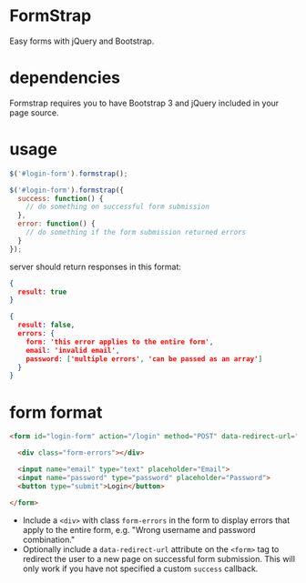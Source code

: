 FormStrap
=========

Easy forms with jQuery and Bootstrap.

dependencies
============
Formstrap requires you to have Bootstrap 3 and jQuery included in your page source.

usage
=====

```javascript
$('#login-form').formstrap();

$('#login-form').formstrap({
  success: function() {
    // do something on successful form submission
  },
  error: function() {
    // do something if the form submission returned errors
  }
});
```

server should return responses in this format:

```json
{
  result: true
}

{
  result: false,
  errors: {
    form: 'this error applies to the entire form',
    email: 'invalid email',
    password: ['multiple errors', 'can be passed as an array']
  }
}
```

form format
===========

```html
<form id="login-form" action="/login" method="POST" data-redirect-url="/">

  <div class="form-errors"></div>

  <input name="email" type="text" placeholder="Email">
  <input name="password" type="password" placeholder="Password">
  <button type="submit">Login</button>

</form>
```

- Include a `<div>` with class `form-errors` in the form to display errors that apply to the entire form, e.g. "Wrong username and password combination."
- Optionally include a `data-redirect-url` attribute on the `<form>` tag to redirect the user to a new page on successful form submission. This will only work if you have not specified a custom `success` callback.
